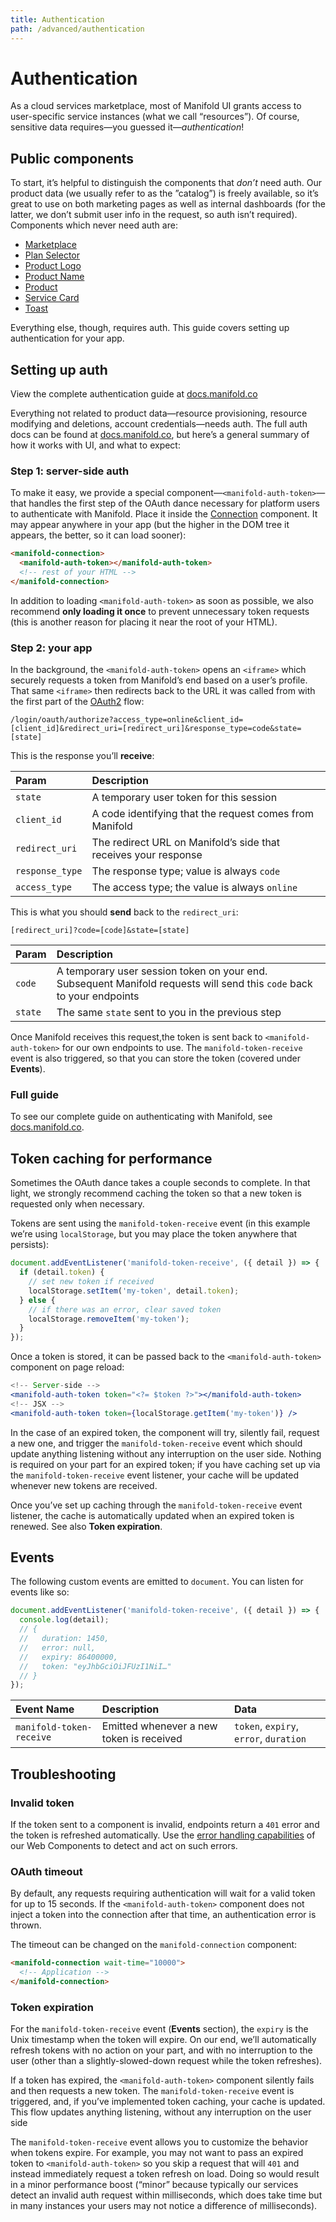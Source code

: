 ```yaml
---
title: Authentication
path: /advanced/authentication
---
```


# Authentication

As a cloud services marketplace, most of Manifold UI grants access to user-specific service
instances (what we call “resources”). Of course, sensitive data requires—you guessed
it—_authentication_!

## Public components

To start, it’s helpful to distinguish the components that _don’t_ need auth. Our product data (we
usually refer to as the ”catalog”) is freely available, so it’s great to use on both marketing pages
as well as internal dashboards (for the latter, we don’t submit user info in the request, so auth
isn’t required). Components which never need auth are:

- [Marketplace](/components/manifold-marketplace/)
- [Plan Selector](/components/plan-selector/)
- [Product Logo](/data/product-logo/)
- [Product Name](/data/product-name/)
- [Product](/components/product/)
- [Service Card](/components/manifold-service-card/)
- [Toast](/components/toast/)

Everything else, though, requires auth. This guide covers setting up authentication for your app.

## Setting up auth

<manifold-toast>
  <div>
    View the complete authentication guide at <a href="https://docs.manifold.co/docs/platforms-auth-AzsO1HvPT1Hnojsrsb10L">docs.manifold.co</a>
  </div>
</manifold-toast>

Everything not related to product data—resource provisioning, resource modifying and deletions,
account credentials—needs auth. The full auth docs can be found at
[docs.manifold.co][authentication], but here’s a general summary of how it works with UI, and what
to expect:

### Step 1: server-side auth

To make it easy, we provide a special component—`<manifold-auth-token>`—that handles the first step
of the OAuth dance necessary for platform users to authenticate with Manifold. Place it inside the
[Connection][connection] component. It may appear anywhere in your app (but the higher in the DOM
tree it appears, the better, so it can load sooner):

```html
<manifold-connection>
  <manifold-auth-token></manifold-auth-token>
  <!-- rest of your HTML -->
</manifold-connection>
```

In addition to loading `<manifold-auth-token>` as soon as possible, we also recommend **only loading
it once** to prevent unnecessary token requests (this is another reason for placing it near the root
of your HTML).

### Step 2: your app

In the background, the `<manifold-auth-token>` opens an `<iframe>` which securely requests a token
from Manifold’s end based on a user’s profile. That same `<iframe>` then redirects back to the URL
it was called from with the first part of the [OAuth2][oauth2] flow:

```
/login/oauth/authorize?access_type=online&client_id=[client_id]&redirect_uri=[redirect_uri]&response_type=code&state=[state]
```

This is the response you’ll **receive**:

| Param           | Description                                                     |
| :-------------- | :-------------------------------------------------------------- |
| `state`         | A temporary user token for this session                         |
| `client_id`     | A code identifying that the request comes from Manifold         |
| `redirect_uri`  | The redirect URL on Manifold’s side that receives your response |
| `response_type` | The response type; value is always `code`                       |
| `access_type`   | The access type; the value is always `online`                   |

This is what you should **send** back to the `redirect_uri`:

```
[redirect_uri]?code=[code]&state=[state]
```

| Param   | Description                                                                                                           |
| :------ | :-------------------------------------------------------------------------------------------------------------------- |
| `code`  | A temporary user session token on your end. Subsequent Manifold requests will send this `code` back to your endpoints |
| `state` | The same `state` sent to you in the previous step                                                                     |

Once Manifold receives this request,the token is sent back to `<manifold-auth-token>` for our own
endpoints to use. The `manifold-token-receive` event is also triggered, so that you can store the
token (covered under **Events**).

### Full guide

To see our complete guide on authenticating with Manifold, see [docs.manifold.co][authentication].

## Token caching for performance

Sometimes the OAuth dance takes a couple seconds to complete. In that light, we strongly recommend
caching the token so that a new token is requested only when necessary.

Tokens are sent using the `manifold-token-receive` event (in this example we’re using
`localStorage`, but you may place the token anywhere that persists):

```js
document.addEventListener('manifold-token-receive', ({ detail }) => {
  if (detail.token) {
    // set new token if received
    localStorage.setItem('my-token', detail.token);
  } else {
    // if there was an error, clear saved token
    localStorage.removeItem('my-token');
  }
});
```

Once a token is stored, it can be passed back to the `<manifold-auth-token>` component on page
reload:

```jsx
<!-- Server-side -->
<manifold-auth-token token="<?= $token ?>"></manifold-auth-token>
<!-- JSX -->
<manifold-auth-token token={localStorage.getItem('my-token')} />
```

In the case of an expired token, the component will try, silently fail, request a new one, and
trigger the `manifold-token-receive` event which should update anything listening without any
interruption on the user side. Nothing is required on your part for an expired token; if you have
caching set up via the `manifold-token-receive` event listener, your cache will be updated whenever
new tokens are received.

Once you’ve set up caching through the `manifold-token-receive` event listener, the cache is
automatically updated when an expired token is renewed. See also **Token expiration**.

## Events

The following custom events are emitted to `document`. You can listen for events like so:

```js
document.addEventListener('manifold-token-receive', ({ detail }) => {
  console.log(detail);
  // {
  //   duration: 1450,
  //   error: null,
  //   expiry: 86400000,
  //   token: "eyJhbGciOiJFUzI1NiI…"
  // }
});
```

| Event Name               | Description                              | Data                                   |
| :----------------------- | :--------------------------------------- | :------------------------------------- |
| `manifold-token-receive` | Emitted whenever a new token is received | `token`, `expiry`, `error`, `duration` |

## Troubleshooting

### Invalid token

If the token sent to a component is invalid, endpoints return a `401` error and the token is
refreshed automatically. Use the [error handling capabilities](/advanced/errors) of our Web
Components to detect and act on such errors.

### OAuth timeout

By default, any requests requiring authentication will wait for a valid token for up to 15 seconds.
If the `<manifold-auth-token>` component does not inject a token into the connection after that
time, an authentication error is thrown.

The timeout can be changed on the `manifold-connection` component:

```html
<manifold-connection wait-time="10000">
  <!-- Application -->
</manifold-connection>
```

### Token expiration

For the `manifold-token-receive` event (**Events** section), the `expiry` is the Unix timestamp when
the token will expire. On our end, we’ll automatically refresh tokens with no action on your part,
and with no interruption to the user (other than a slightly-slowed-down request while the token
refreshes).

If a token has expired, the `<manifold-auth-token>` component silently fails and then requests a new
token. The `manifold-token-receive` event is triggered, and, if you’ve implemented token caching,
your cache is updated. This flow updates anything listening, without any interruption on the user
side

The `manifold-token-receive` event allows you to customize the behavior when tokens expire. For
example, you may not want to pass an expired token to `<manifold-auth-token>` so you skip a request
that will `401` and instead immediately request a token refresh on load. Doing so would result in a
minor performance boost (“minor” because typically our services detect an invalid auth request
within milliseconds, which does take time but in many instances your users may not notice a
difference of milliseconds).

[authentication]: https://docs.manifold.co/docs/platforms-auth-AzsO1HvPT1Hnojsrsb10L
[connection]: /connection
[oauth2]: https://www.oauth.com/oauth2-servers/access-tokens/authorization-code-request
